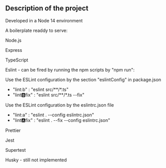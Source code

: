 ## Description of the project

Developed in a Node 14 environment

A boilerplate readdy to serve:

Node.js

Express

TypeScript

Eslint - can be fired by running the npm scripts by "npm run":

 Use the ESLint configuration by the section "eslintConfig" in package.json
 - "lint:b" : "eslint src/**/*.ts"
 - "lint:b:fix" : "eslint src/**/*.ts --fix"

Use the ESLint configuration by the eslintrc.json file
 - "lint:a" : "eslint  . --config eslintrc.json"
 - "lint:a:fix" : "eslint . --fix --config eslintrc.json"
 

Prettier

Jest 

Supertest

Husky - still not implemented


